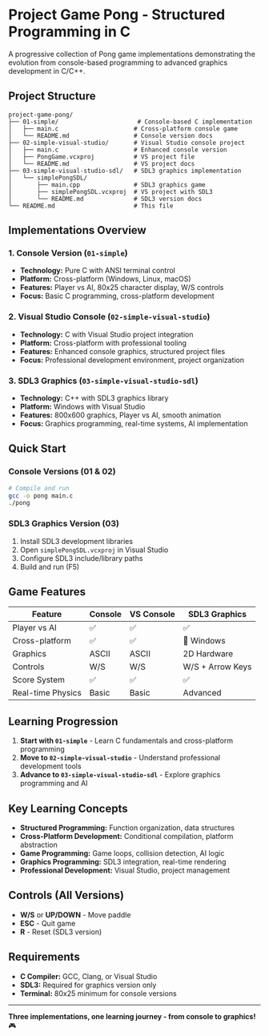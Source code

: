 # Project Game Pong - Structured Programming in C

A progressive collection of Pong game implementations demonstrating the evolution from console-based programming to advanced graphics development in C/C++.

## Project Structure

```
project-game-pong/
├── 01-simple/                      # Console-based C implementation
│   ├── main.c                     # Cross-platform console game
│   └── README.md                  # Console version docs
├── 02-simple-visual-studio/       # Visual Studio console project
│   ├── main.c                     # Enhanced console version
│   ├── PongGame.vcxproj           # VS project file
│   └── README.md                  # VS project docs
├── 03-simple-visual-studio-sdl/   # SDL3 graphics implementation
│   └── simplePongSDL/
│       ├── main.cpp               # SDL3 graphics game
│       ├── simplePongSDL.vcxproj  # VS project with SDL3
│       └── README.md              # SDL3 version docs
└── README.md                      # This file
```

## Implementations Overview

### 1. Console Version (`01-simple`)

- **Technology:** Pure C with ANSI terminal control
- **Platform:** Cross-platform (Windows, Linux, macOS)
- **Features:** Player vs AI, 80x25 character display, W/S controls
- **Focus:** Basic C programming, cross-platform development

### 2. Visual Studio Console (`02-simple-visual-studio`)

- **Technology:** C with Visual Studio project integration
- **Platform:** Cross-platform with professional tooling
- **Features:** Enhanced console graphics, structured project files
- **Focus:** Professional development environment, project organization

### 3. SDL3 Graphics (`03-simple-visual-studio-sdl`)

- **Technology:** C++ with SDL3 graphics library
- **Platform:** Windows with Visual Studio
- **Features:** 800x600 graphics, Player vs AI, smooth animation
- **Focus:** Graphics programming, real-time systems, AI implementation

## Quick Start

### Console Versions (01 & 02)

```bash
# Compile and run
gcc -o pong main.c
./pong
```

### SDL3 Graphics Version (03)

1. Install SDL3 development libraries
2. Open `simplePongSDL.vcxproj` in Visual Studio
3. Configure SDL3 include/library paths
4. Build and run (F5)

## Game Features

| Feature | Console | VS Console | SDL3 Graphics |
|---------|---------|------------|---------------|
| Player vs AI | ✅ | ✅ | ✅ |
| Cross-platform | ✅ | ✅ | 🔶 Windows |
| Graphics | ASCII | ASCII | 2D Hardware |
| Controls | W/S | W/S | W/S + Arrow Keys |
| Score System | ✅ | ✅ | ✅ |
| Real-time Physics | Basic | Basic | Advanced |

## Learning Progression

1. **Start with `01-simple`** - Learn C fundamentals and cross-platform programming
2. **Move to `02-simple-visual-studio`** - Understand professional development tools
3. **Advance to `03-simple-visual-studio-sdl`** - Explore graphics programming and AI

## Key Learning Concepts

- **Structured Programming:** Function organization, data structures
- **Cross-Platform Development:** Conditional compilation, platform abstraction
- **Game Programming:** Game loops, collision detection, AI logic
- **Graphics Programming:** SDL3 integration, real-time rendering
- **Professional Development:** Visual Studio, project management

## Controls (All Versions)

- **W/S** or **UP/DOWN** - Move paddle
- **ESC** - Quit game
- **R** - Reset (SDL3 version)

## Requirements

- **C Compiler:** GCC, Clang, or Visual Studio
- **SDL3:** Required for graphics version only
- **Terminal:** 80x25 minimum for console versions

---

**Three implementations, one learning journey - from console to graphics!** 🎮
